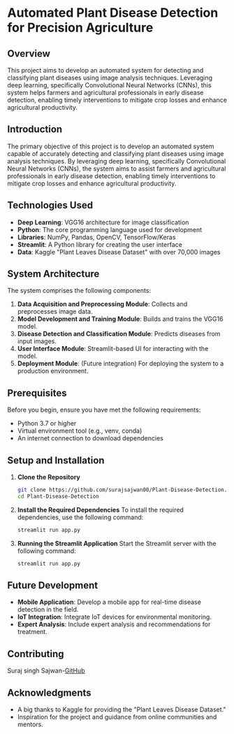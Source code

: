 # Automated Plant Disease Detection for Precision Agriculture

## Overview

This project aims to develop an automated system for detecting and classifying plant diseases using image analysis techniques. Leveraging deep learning, specifically Convolutional Neural Networks (CNNs), this system helps farmers and agricultural professionals in early disease detection, enabling timely interventions to mitigate crop losses and enhance agricultural productivity.

## Introduction

The primary objective of this project is to develop an automated system capable of accurately detecting and classifying plant diseases using image analysis techniques. By leveraging deep learning, specifically Convolutional Neural Networks (CNNs), the system aims to assist farmers and agricultural professionals in early disease detection, enabling timely interventions to mitigate crop losses and enhance agricultural productivity.

## Technologies Used

- **Deep Learning**: VGG16 architecture for image classification
- **Python**: The core programming language used for development
- **Libraries**: NumPy, Pandas, OpenCV, TensorFlow/Keras
- **Streamlit**: A Python library for creating the user interface
- **Data**: Kaggle "Plant Leaves Disease Dataset" with over 70,000 images

## System Architecture

The system comprises the following components:

1. **Data Acquisition and Preprocessing Module**: Collects and preprocesses image data.
2. **Model Development and Training Module**: Builds and trains the VGG16 model.
3. **Disease Detection and Classification Module**: Predicts diseases from input images.
4. **User Interface Module**: Streamlit-based UI for interacting with the model.
5. **Deployment Module**: (Future integration) For deploying the system to a production environment.

## Prerequisites

Before you begin, ensure you have met the following requirements:

- Python 3.7 or higher
- Virtual environment tool (e.g., venv, conda)
- An internet connection to download dependencies

## Setup and Installation

1. **Clone the Repository**

   ```bash
   git clone https://github.com/surajsajwan00/Plant-Disease-Detection.git
   cd Plant-Disease-Detection

2. **Install the Required Dependencies**
   To install the required dependencies, use the following command:
   ```bash
   streamlit run app.py

4. **Running the Streamlit Application**
   Start the Streamlit server with the following command:
      ```bash
   streamlit run app.py

## Future Development
- **Mobile Application**: Develop a mobile app for real-time disease detection in the field.
- **IoT Integration**: Integrate IoT devices for environmental monitoring.
- **Expert Analysis**: Include expert analysis and recommendations for treatment.

## Contributing
Suraj singh Sajwan-[GitHub](https://github.com/surajsajwan00)

## Acknowledgments
- A big thanks to Kaggle for providing the "Plant Leaves Disease Dataset."
- Inspiration for the project and guidance from online communities and mentors.

